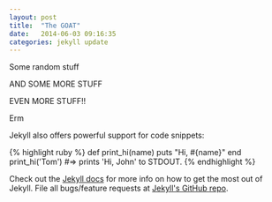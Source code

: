 ```yaml
---
layout: post
title:  "The GOAT"
date:   2014-06-03 09:16:35
categories: jekyll update
---
```


<p> Some random stuff </p>

<p> AND SOME MORE STUFF </p>

<p> EVEN MORE STUFF!! </p>

<p>Erm</p>

Jekyll also offers powerful support for code snippets:

{% highlight ruby %}
def print_hi(name)
  puts "Hi, #{name}"
end
print_hi('Tom')
#=> prints 'Hi, John' to STDOUT.
{% endhighlight %}

Check out the [Jekyll docs][jekyll] for more info on how to get the most out of Jekyll. File all bugs/feature requests at [Jekyll's GitHub repo][jekyll-gh].

[jekyll-gh]: https://github.com/jekyll/jekyll
[jekyll]:    http://jekyllrb.com
